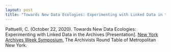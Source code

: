 ```yaml
---
layout: post
title: "Towards New Data Ecologies: Experimenting with Linked Data in the Archives"
---
```

Pattuelli, C. (October 22, 2020). Towards New Data Ecologies: Experimenting with Linked Data in the Archives [Presentation]. [New York Archives Week Symposium](https://www.nycarchivists.org/event-4004583), The Archivists Round Table of Metropolitan New York.
